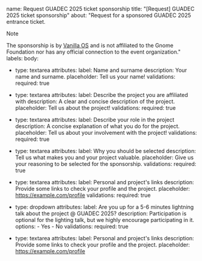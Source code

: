 name: Request GUADEC 2025 ticket sponsorship
title: "[Request] GUADEC 2025 ticket sponsorship"
about: "Request for a sponsored GUADEC 2025 entrance ticket.
> [!NOTE]
> The sponsorship is by [Vanilla OS](https://github.com/vanilla-OS/) and is not affiliated to the Gnome Foundation nor has any official connection to the event organization."
labels: 
body:
  - type: textarea
    attributes:
      label: Name and surname
      description: Your name and surname.
      placeholder: Tell us your name!
    validations:
      required: true

  - type: textarea
    attributes:
      label: Describe the project you are affiliated with
      description: A clear and concise description of the project.
      placeholder: Tell us about the project!
    validations:
      required: true

  - type: textarea
    attributes:
      label: Describe your role in the project
      description: A concise explanation of what you do for the project.
      placeholder: Tell us about your involvement with the project!
    validations:
      required: true

  - type: textarea
    attributes:
      label: Why you should be selected
      description: Tell us what makes you and your project valuable.
      placeholder: Give us your reasoning to be selected for the sponsorship.
    validations:
      required: true

  - type: textarea
    attributes:
      label: Personal and project's links
      description: Provide some links to check your profile and the project.
      placeholder: https://example.com/profile
    validations:
      required: true

  - type: dropdown
    attributes:
      label: Are you up for a 5-6 minutes lightning talk about the project @ GUADEC 2025?
      description: Participation is optional for the lighting talk, but we highly encourage participating in it.
      options:
          - Yes
          - No
    validations:
      required: true

  - type: textarea
    attributes:
      label: Personal and project's links
      description: Provide some links to check your profile and the project.
      placeholder: https://example.com/profile




